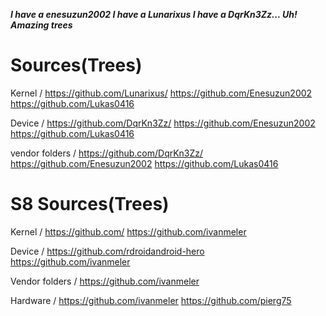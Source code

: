 ***I have a enesuzun2002 I have a Lunarixus I have a DqrKn3Zz... Uh! Amazing trees***

# Sources(Trees)
Kernel / https://github.com/Lunarixus/ https://github.com/Enesuzun2002 https://github.com/Lukas0416

Device / https://github.com/DqrKn3Zz/ https://github.com/Enesuzun2002 https://github.com/Lukas0416

vendor folders / https://github.com/DqrKn3Zz/ https://github.com/Enesuzun2002 https://github.com/Lukas0416




# S8 Sources(Trees)
Kernel / https://github.com/ https://github.com/ivanmeler

Device / https://github.com/rdroidandroid-hero https://github.com/ivanmeler

Vendor folders / https://github.com/ivanmeler

Hardware / https://github.com/ivanmeler https://github.com/pierg75
